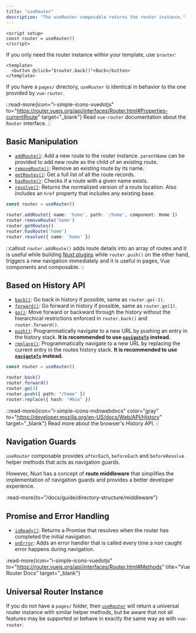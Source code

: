 ```yaml
---
title: "useRouter"
description: "The useRouter composable returns the router instance."
---
```


```vue [pages/index.vue]
<script setup>
const router = useRouter()
</script>
```

If you only need the router instance within your template, use `$router`:

```vue [pages/index.vue]
<template>
  <button @click="$router.back()">Back</button>
</template>
```

If you have a `pages/` directory, `useRouter` is identical in behavior to the one provided by `vue-router`.

::read-more{icon="i-simple-icons-vuedotjs" to="https://router.vuejs.org/api/interfaces/Router.html#Properties-currentRoute" target="_blank"}
Read `vue-router` documentation about the `Router` interface.
::

## Basic Manipulation

- [`addRoute()`](https://router.vuejs.org/api/interfaces/Router.html#addRoute): Add a new route to the router instance. `parentName` can be provided to add new route as the child of an existing route.
- [`removeRoute()`](https://router.vuejs.org/api/interfaces/Router.html#removeRoute): Remove an existing route by its name.
- [`getRoutes()`](https://router.vuejs.org/api/interfaces/Router.html#getRoutes): Get a full list of all the route records.
- [`hasRoute()`](https://router.vuejs.org/api/interfaces/Router.html#hasRoute): Checks if a route with a given name exists.
- [`resolve()`](https://router.vuejs.org/api/interfaces/Router.html#resolve): Returns the normalized version of a route location. Also includes an `href` property that includes any existing base.

```ts [Example]
const router = useRouter()

router.addRoute({ name: 'home', path: '/home', component: Home })
router.removeRoute('home')
router.getRoutes()
router.hasRoute('home')
router.resolve({ name: 'home' })
```

::callout
`router.addRoute()` adds route details into an array of routes and it is useful while building [Nuxt plugins](/docs/guide/directory-structure/plugins) while `router.push()` on the other hand, triggers a new navigation immediately and it is useful in pages, Vue components and composable.
::

## Based on History API

- [`back()`](https://router.vuejs.org/api/interfaces/Router.html#back): Go back in history if possible, same as `router.go(-1)`.
- [`forward()`](https://router.vuejs.org/api/interfaces/Router.html#forward): Go forward in history if possible, same as `router.go(1)`.
- [`go()`](https://router.vuejs.org/api/interfaces/Router.html#go): Move forward or backward through the history without the hierarchical restrictions enforced in `router.back()` and `router.forward()`.
- [`push()`](https://router.vuejs.org/api/interfaces/Router.html#push): Programmatically navigate to a new URL by pushing an entry in the history stack. **It is recommended to use [`navigateTo`](/docs/api/utils/navigate-to) instead.**
- [`replace()`](https://router.vuejs.org/api/interfaces/Router.html#replace): Programmatically navigate to a new URL by replacing the current entry in the routes history stack. **It is recommended to use [`navigateTo`](/docs/api/utils/navigate-to) instead.**

```ts [Example]
const router = useRouter()

router.back()
router.forward()
router.go(3)
router.push({ path: "/home" })
router.replace({ hash: "#bio" })
```

::read-more{icon="i-simple-icons-mdnwebdocs" color="gray" to="https://developer.mozilla.org/en-US/docs/Web/API/History" target="_blank"}
Read more about the browser's History API.
::

## Navigation Guards

`useRouter` composable provides `afterEach`, `beforeEach` and `beforeResolve` helper methods that acts as navigation guards.

However, Nuxt has a concept of **route middleware** that simplifies the implementation of navigation guards and provides a better developer experience.

:read-more{to="/docs/guide/directory-structure/middleware"}

## Promise and Error Handling

- [`isReady()`](https://router.vuejs.org/api/interfaces/Router.html#isReady): Returns a Promise that resolves when the router has completed the initial navigation.
- [`onError`](https://router.vuejs.org/api/interfaces/Router.html#onError): Adds an error handler that is called every time a non caught error happens during navigation.

:read-more{icon="i-simple-icons-vuedotjs" to="https://router.vuejs.org/api/interfaces/Router.html#Methods" title="Vue Router Docs" target="_blank"}

## Universal Router Instance

If you do not have a `pages/` folder, then [`useRouter`](/docs/api/composables/use-router)  will return a universal router instance with similar helper methods, but be aware that not all features may be supported or behave in exactly the same way as with `vue-router`.

